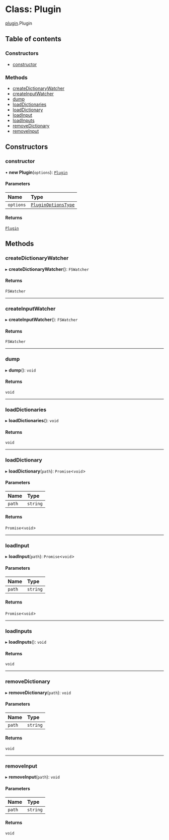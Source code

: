 # Class: Plugin

[plugin](../modules/plugin.md).Plugin

## Table of contents

### Constructors

- [constructor](plugin.Plugin.md#constructor)

### Methods

- [createDictionaryWatcher](plugin.Plugin.md#createdictionarywatcher)
- [createInputWatcher](plugin.Plugin.md#createinputwatcher)
- [dump](plugin.Plugin.md#dump)
- [loadDictionaries](plugin.Plugin.md#loaddictionaries)
- [loadDictionary](plugin.Plugin.md#loaddictionary)
- [loadInput](plugin.Plugin.md#loadinput)
- [loadInputs](plugin.Plugin.md#loadinputs)
- [removeDictionary](plugin.Plugin.md#removedictionary)
- [removeInput](plugin.Plugin.md#removeinput)

## Constructors

### constructor

• **new Plugin**(`options`): [`Plugin`](plugin.Plugin.md)

#### Parameters

| Name | Type |
| :------ | :------ |
| `options` | [`PluginOptionsType`](../modules/types.md#pluginoptionstype) |

#### Returns

[`Plugin`](plugin.Plugin.md)

## Methods

### createDictionaryWatcher

▸ **createDictionaryWatcher**(): `FSWatcher`

#### Returns

`FSWatcher`

___

### createInputWatcher

▸ **createInputWatcher**(): `FSWatcher`

#### Returns

`FSWatcher`

___

### dump

▸ **dump**(): `void`

#### Returns

`void`

___

### loadDictionaries

▸ **loadDictionaries**(): `void`

#### Returns

`void`

___

### loadDictionary

▸ **loadDictionary**(`path`): `Promise`\<`void`\>

#### Parameters

| Name | Type |
| :------ | :------ |
| `path` | `string` |

#### Returns

`Promise`\<`void`\>

___

### loadInput

▸ **loadInput**(`path`): `Promise`\<`void`\>

#### Parameters

| Name | Type |
| :------ | :------ |
| `path` | `string` |

#### Returns

`Promise`\<`void`\>

___

### loadInputs

▸ **loadInputs**(): `void`

#### Returns

`void`

___

### removeDictionary

▸ **removeDictionary**(`path`): `void`

#### Parameters

| Name | Type |
| :------ | :------ |
| `path` | `string` |

#### Returns

`void`

___

### removeInput

▸ **removeInput**(`path`): `void`

#### Parameters

| Name | Type |
| :------ | :------ |
| `path` | `string` |

#### Returns

`void`
